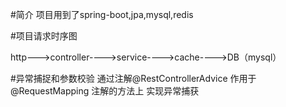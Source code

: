 #简介
项目用到了spring-boot,jpa,mysql,redis


#项目请求时序图

http--->controller---->service---->cache---->DB（mysql）

#异常捕捉和参数校验
通过注解@RestControllerAdvice 作用于@RequestMapping 注解的方法上 实现异常捕获





